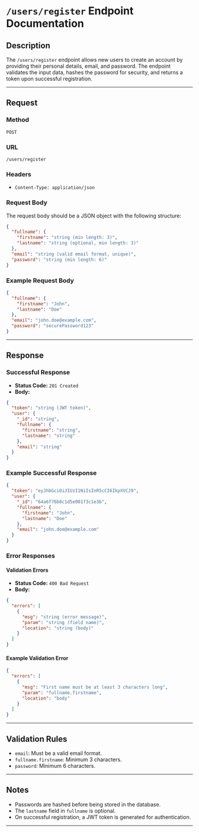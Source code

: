 # `/users/register` Endpoint Documentation

## Description
The `/users/register` endpoint allows new users to create an account by providing their personal details, email, and password. The endpoint validates the input data, hashes the password for security, and returns a token upon successful registration.

---

## Request

### Method
`POST`

### URL
`/users/register`

### Headers
- `Content-Type: application/json`

### Request Body
The request body should be a JSON object with the following structure:

```json
{
  "fullname": {
    "firstname": "string (min length: 3)",
    "lastname": "string (optional, min length: 3)"
  },
  "email": "string (valid email format, unique)",
  "password": "string (min length: 6)"
}
```

### Example Request Body
```json
{
  "fullname": {
    "firstname": "John",
    "lastname": "Doe"
  },
  "email": "john.doe@example.com",
  "password": "securePassword123"
}
```

---

## Response

### Successful Response
- **Status Code:** `201 Created`
- **Body:**

```json
{
  "token": "string (JWT token)",
  "user": {
    "_id": "string",
    "fullname": {
      "firstname": "string",
      "lastname": "string"
    },
    "email": "string"
  }
}
```

### Example Successful Response
```json
{
  "token": "eyJhbGciOiJIUzI1NiIsInR5cCI6IkpXVCJ9",
  "user": {
    "_id": "64a6f76b8c1d5e001f3c1e3b",
    "fullname": {
      "firstname": "John",
      "lastname": "Doe"
    },
    "email": "john.doe@example.com"
  }
}
```

### Error Responses

#### Validation Errors
- **Status Code:** `400 Bad Request`
- **Body:**

```json
{
  "errors": [
    {
      "msg": "string (error message)",
      "param": "string (field name)",
      "location": "string (body)"
    }
  ]
}
```

#### Example Validation Error
```json
{
  "errors": [
    {
      "msg": "First name must be at least 3 characters long",
      "param": "fullname.firstname",
      "location": "body"
    }
  ]
}
```

---

## Validation Rules
- `email`: Must be a valid email format.
- `fullname.firstname`: Minimum 3 characters.
- `password`: Minimum 6 characters.

---

## Notes
- Passwords are hashed before being stored in the database.
- The `lastname` field in `fullname` is optional.
- On successful registration, a JWT token is generated for authentication.

---
